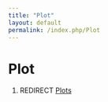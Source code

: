 ```yaml
---
title: "Plot"
layout: default
permalink: /index.php/Plot
---
```


# Plot

1. REDIRECT [Plots](Plots)